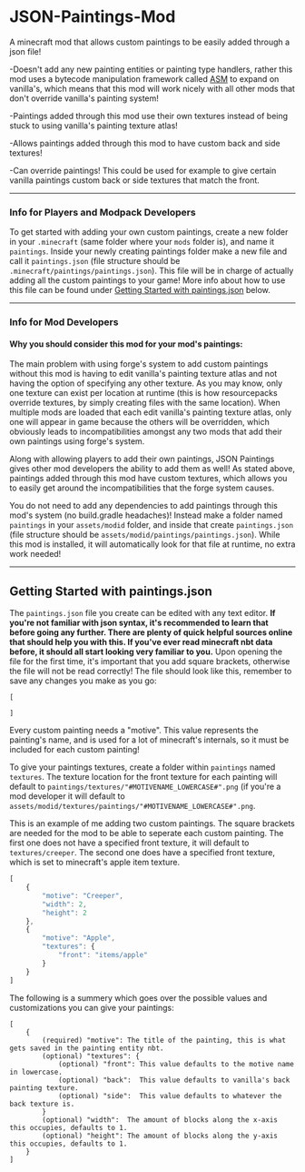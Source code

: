# JSON-Paintings-Mod
A minecraft mod that allows custom paintings to be easily added through a json file!

-Doesn't add any new painting entities or painting type handlers, rather this mod uses a bytecode manipulation framework called [ASM](https://asm.ow2.io/) 
to expand on vanilla's, which means that this mod will work nicely with all other mods that don't override vanilla's painting system!

-Paintings added through this mod use their own textures instead of being stuck to using vanilla's painting texture atlas!

-Allows paintings added through this mod to have custom back and side textures!

-Can override paintings! This could be used for example to give certain vanilla paintings custom back or side textures that match the front.

---

### Info for Players and Modpack Developers
To get started with adding your own custom paintings, create a new folder in your `.minecraft` (same folder where your `mods` folder is), and name it `paintings`.
Inside your newly creating paintings folder make a new file and call it `paintings.json` (file structure should be `.minecraft/paintings/paintings.json`). This file will be in charge of actually adding all the custom paintings to your game! More info about how to use this file can be found under [Getting Started with paintings.json](https://github.com/jbredwards/JSON-Paintings-Mod#getting-started-with-paintingsjson) below.

---

### Info for Mod Developers
#### Why you should consider this mod for your mod's paintings:
The main problem with using forge's system to add custom paintings without this mod is having to edit vanilla's painting texture atlas and not having the option of specifying any other texture. As you may know, only one texture can exist per location at runtime (this is how resourcepacks override textures, by simply creating files with the same location). When multiple mods are loaded that each edit vanilla's painting texture atlas, only one will appear in game because the others will be overridden, which obviously leads to incompatibilities amongst any two mods that add their own paintings using forge's system.

Along with allowing players to add their own paintings, JSON Paintings gives other mod developers the ability to add them as well! As stated above, paintings added through this mod have custom textures, which allows you to easily get around the incompatibilities that the forge system causes.

You do not need to add any dependencies to add paintings through this mod's system (no build.gradle headaches)! Instead make a folder named `paintings` in your `assets/modid` folder, and inside that create `paintings.json` (file structure should be `assets/modid/paintings/paintings.json`). While this mod is installed, it will automatically look for that file at runtime, no extra work needed!

---

## Getting Started with paintings.json
The `paintings.json` file you create can be edited with any text editor. **If you're not familiar with json syntax, it's recommended to learn that before going any further. There are plenty of quick helpful sources online that should help you with this. If you've ever read minecraft nbt data before, it should all start looking very familiar to you.** Upon opening the file for the first time, it's important that you add square brackets, otherwise the file will not be read correctly! The file should look like this, remember to save any changes you make as you go:
```
[

]
```
Every custom painting needs a "motive". This value represents the painting's name, and is used for a lot of minecraft's internals, so it must be included for each custom painting!

To give your paintings textures, create a folder within `paintings` named `textures`. The texture location for the front texture for each painting will default to `paintings/textures/"#MOTIVENAME_LOWERCASE#".png` (if you're a mod developer it will default to `assets/modid/textures/paintings/"#MOTIVENAME_LOWERCASE#".png`.

This is an example of me adding two custom paintings. The square brackets are needed for the mod to be able to seperate each custom painting.
The first one does not have a specified front texture, it will default to `textures/creeper`. The second one does have a specified front texture, which is set to minecraft's apple item texture.
```js
[
    {
        "motive": "Creeper",
        "width": 2,
        "height": 2
    },
    {
        "motive": "Apple",
        "textures": {
            "front": "items/apple"
        }
    }
]
```
The following is a summery which goes over the possible values and customizations you can give your paintings:
```
[
    {
        (required) "motive": The title of the painting, this is what gets saved in the painting entity nbt.
        (optional) "textures": {
            (optional) "front": This value defaults to the motive name in lowercase.
            (optional) "back":  This value defaults to vanilla's back painting texture.
            (optional) "side":  This value defaults to whatever the back texture is.
        }
        (optional) "width":  The amount of blocks along the x-axis this occupies, defaults to 1.
        (optional) "height": The amount of blocks along the y-axis this occupies, defaults to 1.
    }
]
```
